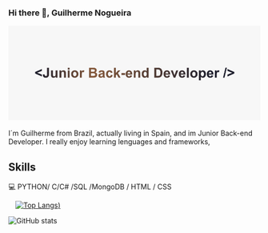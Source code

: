 ### Hi there 👋, Guilherme Nogueira
![Junior Back-end Developer](https://github.com/guilher95/guilher95/blob/main/JrBackendv2.png)

I´m Guilherme from Brazil, actually living in Spain, and im Junior Back-end Developer. I really enjoy learning lenguages and frameworks,

## Skills
:computer: PYTHON/ C/C# /SQL /MongoDB  / HTML / CSS


 


 [![Top Langs](https://github-readme-stats.vercel.app/api/top-langs/?username=guilher95&layout=compact))](https://github.com/anuraghazra/github-readme-stats)

![GitHub stats](https://github-readme-stats.vercel.app/api?username=guilher95&show_icons=true&)  



